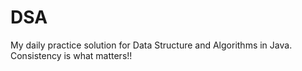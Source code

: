 # DSA
My daily practice solution for Data Structure and Algorithms in Java.
Consistency is what matters!!
